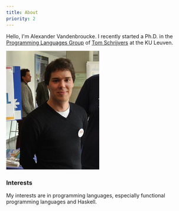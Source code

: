 ```yaml
---
title: About
priority: 2
---
```

Hello, I'm Alexander Vandenbroucke. I recently started a Ph.D. in the
[Programming Languages Group](http://people.cs.kuleuven.be/~tom.schrijvers/research.html)
of [Tom Schrijvers](http://people.cs.kuleuven.be/~tom.schrijvers/) at the KU
Leuven.

<img src="/images/me.jpg" style="width:50%" class="img-rounded"></img>

### <i class="fa fa-info-circle"></i> Interests
My interests are in programming languages, especially functional programming
languages and Haskell.